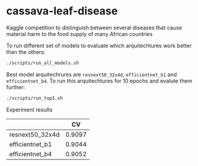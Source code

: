 # cassava-leaf-disease
Kaggle competition to distinguish between several diseases that cause material harm to the food supply of many African countries

To run different set of models to evaluate which arquitechtures work better than the others:

```bash
./scripts/run_all_models.sh
```

Best model arquitechrures are `resnext50_32x4d`, `efficientnet_b1` and `efficientnet_b4`. To run this arquitechtures for 10 epochs and evalute them further:

```bash
./scripts/run_top3.sh
```

Experiment results

|                 | CV     |
|-----------------|--------|
| resnext50_32x4d | 0.9097 |
| efficientnet_b1 | 0.9044 |
| efficientnet_b4 | 0.9052 |
